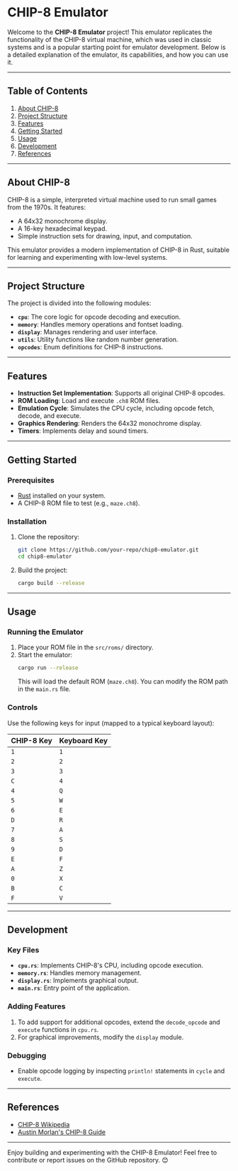# CHIP-8 Emulator

Welcome to the **CHIP-8 Emulator** project! This emulator replicates the functionality of the CHIP-8 virtual machine, which was used in classic systems and is a popular starting point for emulator development. Below is a detailed explanation of the emulator, its capabilities, and how you can use it.

---

## Table of Contents
1. [About CHIP-8](#about-chip-8)
2. [Project Structure](#project-structure)
3. [Features](#features)
4. [Getting Started](#getting-started)
5. [Usage](#usage)
6. [Development](#development)
7. [References](#references)

---

## About CHIP-8
CHIP-8 is a simple, interpreted virtual machine used to run small games from the 1970s. It features:
- A 64x32 monochrome display.
- A 16-key hexadecimal keypad.
- Simple instruction sets for drawing, input, and computation.

This emulator provides a modern implementation of CHIP-8 in Rust, suitable for learning and experimenting with low-level systems.

---

## Project Structure

The project is divided into the following modules:
- **`cpu`**: The core logic for opcode decoding and execution.
- **`memory`**: Handles memory operations and fontset loading.
- **`display`**: Manages rendering and user interface.
- **`utils`**: Utility functions like random number generation.
- **`opcodes`**: Enum definitions for CHIP-8 instructions.

---

## Features

- **Instruction Set Implementation**: Supports all original CHIP-8 opcodes.
- **ROM Loading**: Load and execute `.ch8` ROM files.
- **Emulation Cycle**: Simulates the CPU cycle, including opcode fetch, decode, and execute.
- **Graphics Rendering**: Renders the 64x32 monochrome display.
- **Timers**: Implements delay and sound timers.

---

## Getting Started

### Prerequisites

- [Rust](https://www.rust-lang.org/) installed on your system.
- A CHIP-8 ROM file to test (e.g., `maze.ch8`).

### Installation

1. Clone the repository:
   ```bash
   git clone https://github.com/your-repo/chip8-emulator.git
   cd chip8-emulator
   ```
2. Build the project:
   ```bash
   cargo build --release
   ```

---

## Usage

### Running the Emulator
1. Place your ROM file in the `src/roms/` directory.
2. Start the emulator:
   ```bash
   cargo run --release
   ```
   This will load the default ROM (`maze.ch8`). You can modify the ROM path in the `main.rs` file.

### Controls
Use the following keys for input (mapped to a typical keyboard layout):

| CHIP-8 Key | Keyboard Key |
|------------|--------------|
| `1`        | `1`          |
| `2`        | `2`          |
| `3`        | `3`          |
| `C`        | `4`          |
| `4`        | `Q`          |
| `5`        | `W`          |
| `6`        | `E`          |
| `D`        | `R`          |
| `7`        | `A`          |
| `8`        | `S`          |
| `9`        | `D`          |
| `E`        | `F`          |
| `A`        | `Z`          |
| `0`        | `X`          |
| `B`        | `C`          |
| `F`        | `V`          |

---

## Development

### Key Files
- **`cpu.rs`**: Implements CHIP-8's CPU, including opcode execution.
- **`memory.rs`**: Handles memory management.
- **`display.rs`**: Implements graphical output.
- **`main.rs`**: Entry point of the application.

### Adding Features
1. To add support for additional opcodes, extend the `decode_opcode` and `execute` functions in `cpu.rs`.
2. For graphical improvements, modify the `display` module.

### Debugging
- Enable opcode logging by inspecting `println!` statements in `cycle` and `execute`.

---

## References
- [CHIP-8 Wikipedia](https://en.wikipedia.org/wiki/CHIP-8)
- [Austin Morlan's CHIP-8 Guide](https://austinmorlan.com/posts/chip8_emulator/)

---

Enjoy building and experimenting with the CHIP-8 Emulator! Feel free to contribute or report issues on the GitHub repository. 😊
